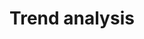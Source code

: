 ---
layout: tag-list
title: Trend analysis
menu: false
description: >
  Posts about Trend Analysis
---